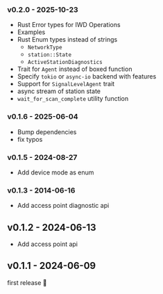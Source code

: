 ### v0.2.0 - 2025-10-23

- Rust Error types for IWD Operations
- Examples
- Rust Enum types instead of strings
  - `NetworkType`
  - `station::State`
  - `ActiveStationDiagnostics`
- Trait for `Agent` instead of boxed function
- Specify `tokio` or `async-io` backend with features
- Support for `SignalLevelAgent` trait
- async stream of station state
- `wait_for_scan_complete` utility function

### v0.1.6 - 2025-06-04

- Bump dependencies
- fix typos

### v0.1.5 - 2024-08-27

- Add device mode as enum

### v0.1.3 - 2014-06-16

- Add access point diagnostic api

## v0.1.2 - 2024-06-13

- Add access point api

## v0.1.1 - 2024-06-09

first release 🎉
